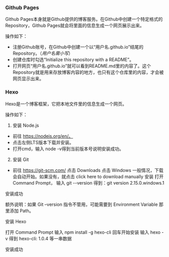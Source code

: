 ### Github Pages
Github Pages本身就是Github提供的博客服务。在Github中创建一个特定格式的 Repository，Github Pages就会将里面的信息生成一个网页展示出来。

操作如下：

* 注册Github账号，在Github中创建一个以“用户名.github.io”结尾的Repository。（*用户名需小写*）
* 创建仓库时勾选“Initialize this repository with a README”。
* 打开网页“用户名.github.io”就可以看到README.md里的内容了。这个Repository就是用来存放博客内容的地方，也只有这个仓库里的内容，才会被网页显示出来。

### Hexo
Hexo是一个博客框架，它把本地文件里的信息生成一个网页。

操作如下：

1. 安装 Node.js

* 前往 https://nodejs.org/en/。
* 点击左侧LTS版本下载并安装。
* 打开cmd，输入 node -v得到当前版本号说明安装成功。

2. 安装 Git

* 前往 https://git-scm.com/
点击 Downloads
点击 Windows
一般情况，下载会自动开始。如果没有，就点击 click here to download manually
安装
打开 Command Prompt， 输入 git --version
得到：git version 2.15.0.windows.1

安装成功

额外说明：如果 Git –version 指令不管用，可能需要到 Environment Variable 那里添加 Path。

安装 Hexo

打开 Command Prompt
输入 npm install -g hexo-cli
回车开始安装
输入 hexo -v
得到 hexo-cli: 1.0.4 等一串数据

安装成功
